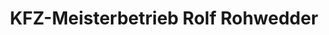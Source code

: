 ---
title: "KFZ-Meisterbetrieb Rolf Rohwedder"
url: /karlsruhe/kfz-meisterbetrieb-rolf-rohwedder/
shop: Autowerkstatt
---